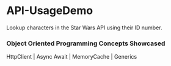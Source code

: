 # API-UsageDemo
Lookup characters in the Star Wars API using their ID number.

### Object Oriented Programming Concepts Showcased
HttpClient | Async Await | MemoryCache | Generics
